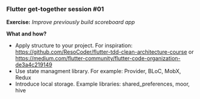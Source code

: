 ### Flutter get-together session #01

**Exercise:** *Improve previously build scoreboard app*

**What and how?**
 - Apply structure to your project. For inspiration: https://github.com/ResoCoder/flutter-tdd-clean-architecture-course or https://medium.com/flutter-community/flutter-code-organization-de3a4c219149
 - Use state managment library. For example: Provider, BLoC, MobX, Redux
 - Introduce local storage. Example libraries: shared_preferences, moor, hive
